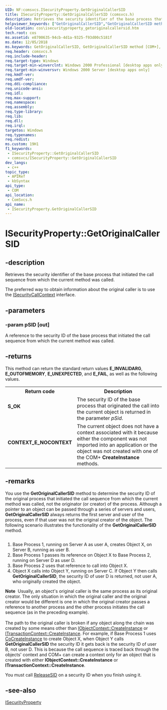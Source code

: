 ```yaml
---
UID: NF:comsvcs.ISecurityProperty.GetOriginalCallerSID
title: ISecurityProperty::GetOriginalCallerSID (comsvcs.h)
description: Retrieves the security identifier of the base process that initiated the call sequence from which the current method was called.
helpviewer_keywords: ["GetOriginalCallerSID","GetOriginalCallerSID method [COM+]","GetOriginalCallerSID method [COM+]","ISecurityProperty interface","ISecurityProperty interface [COM+]","GetOriginalCallerSID method","ISecurityProperty.GetOriginalCallerSID","ISecurityProperty::GetOriginalCallerSID","_cos_ISecurityProperty_GetOriginalCallerSID","comsvcs/ISecurityProperty::GetOriginalCallerSID","cos.isecurityproperty_getoriginalcallersid"]
old-location: cos\isecurityproperty_getoriginalcallersid.htm
tech.root: cos
ms.assetid: e8700635-94cb-4d1a-9325-f93d00c5181f
ms.date: 12/05/2018
ms.keywords: GetOriginalCallerSID, GetOriginalCallerSID method [COM+], GetOriginalCallerSID method [COM+],ISecurityProperty interface, ISecurityProperty interface [COM+],GetOriginalCallerSID method, ISecurityProperty.GetOriginalCallerSID, ISecurityProperty::GetOriginalCallerSID, _cos_ISecurityProperty_GetOriginalCallerSID, comsvcs/ISecurityProperty::GetOriginalCallerSID, cos.isecurityproperty_getoriginalcallersid
req.header: comsvcs.h
req.include-header: 
req.target-type: Windows
req.target-min-winverclnt: Windows 2000 Professional [desktop apps only]
req.target-min-winversvr: Windows 2000 Server [desktop apps only]
req.kmdf-ver: 
req.umdf-ver: 
req.ddi-compliance: 
req.unicode-ansi: 
req.idl: 
req.max-support: 
req.namespace: 
req.assembly: 
req.type-library: 
req.lib: 
req.dll: 
req.irql: 
targetos: Windows
req.typenames: 
req.redist: 
ms.custom: 19H1
f1_keywords:
 - ISecurityProperty::GetOriginalCallerSID
 - comsvcs/ISecurityProperty::GetOriginalCallerSID
dev_langs:
 - c++
topic_type:
 - APIRef
 - kbSyntax
api_type:
 - COM
api_location:
 - ComSvcs.h
api_name:
 - ISecurityProperty.GetOriginalCallerSID
---
```


# ISecurityProperty::GetOriginalCallerSID


## -description

Retrieves the security identifier of the base process that initiated the call sequence from which the 
    current method was called.

The preferred way to obtain information about the original caller is to use the 
    <a href="/windows/desktop/api/comsvcs/nn-comsvcs-isecuritycallcontext">ISecurityCallContext</a> interface.

## -parameters

### -param pSID [out]

A reference to the security ID of the base process that initiated the call sequence from which the current 
      method was called.

## -returns

This method can return the standard return values <b>E_INVALIDARG</b>, 
      <b>E_OUTOFMEMORY</b>, <b>E_UNEXPECTED</b>, and 
      <b>E_FAIL</b>, as well as the following values.

<table>
<tr>
<th>Return code</th>
<th>Description</th>
</tr>
<tr>
<td width="40%">
<dl>
<dt><b>S_OK</b></dt>
</dl>
</td>
<td width="60%">
The security ID of the base process that originated the call into the current object is returned in the 
        parameter <i>pSid</i>.

</td>
</tr>
<tr>
<td width="40%">
<dl>
<dt><b>CONTEXT_E_NOCONTEXT</b></dt>
</dl>
</td>
<td width="60%">
The current object does not have a context associated with it because either the component was not 
        imported into an application or the object was not created with one of the COM+ 
        <b>CreateInstance</b> methods.

</td>
</tr>
</table>

## -remarks

You use the 
     <b>GetOriginalCallerSID</b> method to 
     determine the security ID of the original process that initiated the call sequence from which the current method 
     was called, not the originator (or creator) of the process. Although a pointer to an object can be passed through 
     a series of servers and users, 
     <b>GetOriginalCallerSID</b> always 
     returns the first server and user of the process, even if that user was not the original creator of the object. 
     The following scenario illustrates the functionality of the 
     <b>GetOriginalCallerSID</b> method.

<img alt="" src="./images/ff4d2c22-6e80-48e0-a6ca-4622b703e9e9.png"/>

<ol>
<li>Base Process 1, running on Server A as user A, creates Object X, on Server B, running as user B.</li>
<li>Base Process 1 passes its reference on Object X to Base Process 2, running on Server D as user D.</li>
<li>Base Process 2 uses that reference to call into Object X.</li>
<li>Object X calls into Object Y, running on Server C. If Object Y then calls 
      <b>GetOriginalCallerSID</b>, the 
      security ID of user D is returned, not user A, who originally created the object.</li>
</ol>
<div class="alert"><b>Note</b>  Usually, an object's original caller is the same process as its original creator. The only situation in 
     which the original caller and the original creator would be different is one in which the original creator passes 
     a reference to another process and the other process initiates the call sequence (as in the preceding 
     example).</div>
<div> </div>
The path to the original caller is broken if any object along the chain was created by some means other than 
     <a href="/windows/desktop/api/comsvcs/nf-comsvcs-iobjectcontext-createinstance">IObjectContext::CreateInstance</a> or 
     <a href="/windows/desktop/api/comsvcs/nf-comsvcs-itransactioncontext-createinstance">ITransactionContext::CreateInstance</a>. 
     For example, if Base Process 1 uses <a href="/windows/desktop/api/combaseapi/nf-combaseapi-cocreateinstance">CoCreateInstance</a> 
     to create Object X, when Object Y calls 
     <b>GetOriginalCallerSID</b> the security 
     ID it gets back is the security ID of user B, not user D. This is because the call sequence is traced back 
     through the objects' context and COM+ can create a context only for an object that is created with either 
     <b>IObjectContext::CreateInstance</b> or 
     <b>ITransactionContext::CreateInstance</b>.

You must call <a href="/windows/desktop/api/comsvcs/nf-comsvcs-isecurityproperty-releasesid">ReleaseSID</a> on a security 
    ID when you finish using it.

## -see-also

<a href="/windows/desktop/api/comsvcs/nn-comsvcs-isecurityproperty">ISecurityProperty</a>